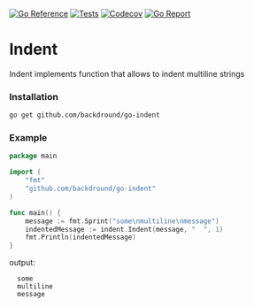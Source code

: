 [![Go Reference](https://img.shields.io/badge/go-reference-%2300ADD8?style=flat-square)](https://pkg.go.dev/github.com/backdround/go-indent)
[![Tests](https://img.shields.io/github/workflow/status/backdround/go-indent/tests?label=tests&style=flat-square)](https://github.com/backdround/go-indent/actions)
[![Codecov](https://img.shields.io/codecov/c/github/backdround/go-indent?style=flat-square)](https://app.codecov.io/gh/backdround/go-indent/)
[![Go Report](https://goreportcard.com/badge/github.com/backdround/go-indent?style=flat-square)](https://goreportcard.com/report/github.com/backdround/go-indent)

# Indent
Indent implements function that allows to indent multiline strings

### Installation
```bash
go get github.com/backdround/go-indent
```

### Example

```go
package main

import (
	"fmt"
	"github.com/backdround/go-indent"
)

func main() {
	message := fmt.Sprint("some\nmultiline\nmessage")
	indentedMessage := indent.Indent(message, "  ", 1)
	fmt.Println(indentedMessage)
}
```

output:
```
  some
  multiline
  message
```
